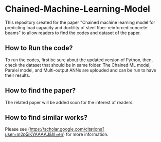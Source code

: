 # Chained-Machine-Learning-Model
This repository created for the paper "Chained machine learning model for predicting load capacity and ductility of steel fiber-reinforced concrete beams" to allow readers to find the codes and dataset of the paper.

## How to Run the code?
To run the codes, first be sure about the updated version of Python, then, check the dataset that should be in same folder. The Chained ML model, Paralel model, and Multi-output ANNs are uplouded and can be run to have their results.

## How to find the paper?
The related paper will be added soon for the interest of readers.

## How to find similar works?
Please see (https://scholar.google.com/citations?user=m2p5iKYAAAAJ&hl=en) for more information.
